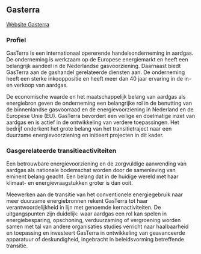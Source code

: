 ## Gasterra 

[Website Gasterra](http://www.gasterra.nl)

### Profiel

GasTerra is een internationaal opererende handelsonderneming in aardgas. De onderneming is werkzaam op de Europese energiemarkt en heeft een belangrijk aandeel in de Nederlandse gasvoorziening. Daarnaast biedt GasTerra aan de gashandel gerelateerde diensten aan. De onderneming heeft een sterke inkooppositie en heeft meer dan 40 jaar ervaring in de in- en verkoop van aardgas.

De economische waarde en het maatschappelijk belang van aardgas als energiebron geven de onderneming een belangrijke rol in de benutting van de binnenlandse gasvoorraad en de energievoorziening in Nederland en de Europese Unie (EU). GasTerra bevordert een veilige en doelmatige inzet van aardgas en is actief in de ontwikkeling van verdere toepassingen. Het bedrijf onderkent het grote belang van het transitietraject naar een duurzame energievoorziening en initieert projecten in dit kader.

### Gasgerelateerde transitieactiviteiten
Een betrouwbare energievoorziening en de zorgvuldige aanwending van aardgas als nationale bodemschat worden door de samenleving van eminent belang geacht. Een belang dat in de huidige wereld met haar klimaat- en energievraagstukken groter is dan ooit.

Meewerken aan de transitie van het conventionele energiegebruik naar meer duurzame energiebronnen rekent GasTerra tot haar verantwoordelijkheid in lijn met genoemde kernactiviteiten. De uitgangspunten zijn duidelijk: waar aardgas een rol kan spelen in energiebesparing, opschoning, verduurzaming of vergroening worden samen met tal van andere organisaties studies verricht naar haalbaarheid en toepassing en investeert GasTerra in ontwikkeling van geavanceerde apparatuur of deskundigheid, ingebracht in beleidsvorming betreffende transitie.